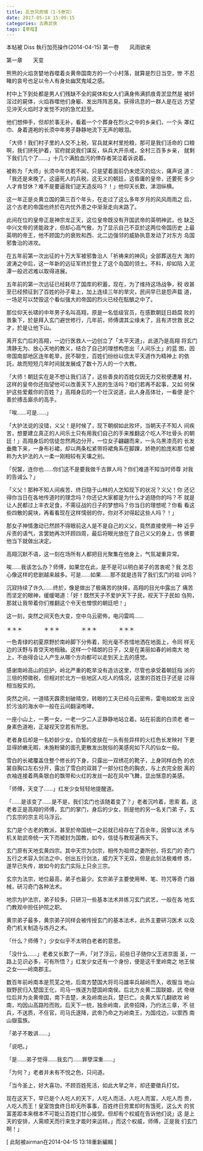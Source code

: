 ```yaml
---
title: 乱世风雨情（1-5卷完）
date: 2017-05-14 15:09:15
categories: 古典武俠
tags: [草榴]
---
```

本帖被 Diss 執行加亮操作(2014-04-15)
第一卷　　风雨欲来

第一章　　天变

熊熊的火焰贪婪地吞噬着炎黄帝国南方的一个小村落，就算是烈日当空，惨
不忍睹的哀号也足以令人有身处幽冥鬼域之感。

村中上下到处都是男人们残缺不全的屍体和女人们满身佈满抓痕青淤显然是
被奸淫过的屍体，火焰吞噬他们身躯、发出阵阵恶臭。获得讯息的一群人是在远
方望见沖天火焰时才发觉不对的急忙赶至。

他们想伸手，但却於事无补，看着一个个葬身在烈火之中的乡亲们，一个头
罩红巾、身着道袍的长须中年男子静静地流下无声的眼泪。

「大师！我们村子里的人交不上税，官兵就来村里抢粮，那可是我们活命的
口粮啊，我们拼死护着，官府就说我们谋反，纵兵大开杀戒，全村三百多乡亲，
就剩下我们几个了……」十几个满脸血污的倖存者哭泣着诉说着。

被称为「大师」长须中年仿若不闻，只是望着面前仍未熄灭的焰火，痛声说
道：「我还是来晚了。这逼死人的兵税，这无义的朝廷，这昏庸的皇帝，还要死
多少人才肯甘休？难不是要逼我们逆天造反吗？！」他仰天长歎，涕泪纵横。

这一年正是炎黄立国的第三百个年头，在走过了这么多年岁月的风风雨雨之
后，这个古老的帝国也终於在内忧外患之中渐渐走向末路了。

此间在位的皇帝正是神宗龙正天，这位皇帝既没有开国武帝的英明神武，也
缺乏中兴文帝的贤能政才，但却心高气傲，为了显示自己不亚於这两位帝国历史
上最英明的帝王，他不顾国力的衰败和西、北二边强邻的威胁执意发动了对东方
岛国邪鲁治的进攻。

在五年前第一次出征的十万大军被邪鲁治人「祈祷来的神风」全部葬送在大
海的波涛之中后，这一年新的远征军终於登上了这个岛国的领土。不料，却如陷
入泥潭一般迟迟难以取得进展。

五年前的第一次远征已经耗尽了国库的积蓄，现在，为了维持这场战争，税
收甚至已经预征到了百姓的孙子辈上，加上连续三年的旱灾，民间早已是怨声载
道，一场足可以焚毁这个看似强大的帝国的烈火已经在酝酿之中了。

那位仰天长啸的中年男子名叫高翔，原是一名低级官员，在感歎朝廷日趋腐
败的景象下，於是拜入玄门避世修行，几年前，师傅谓其尘缘未了，且有济世救
民之才，於是让他下山。

离开玄门后的高翔，一边行医救人一边创立了「太平天道」，此道乃是高翔
将玄门清静无为、放心天地的教义，结合了自己的理想构思出「人间乐土」的蓝
图，因帝国南部地区连年乾旱，民不聊生，百姓们纷纷以信太平天道作为精神上
的依託，故而短短几年时间就发展成了数十万人的一个大教。

「大师！朝廷实在是不想让我们活了，这些善良的百姓仅因无力交税便遭屠
村，这样的皇帝你还指望他可以改善天下人民的生活吗？咱们若再不起事，又如
何保护这些爱戴你的百姓？」高翔身后的一个壮汉说道，此人身高体壮，一看便
是个善於搏击廝杀的高手。

「唉……可是……」

「大护法说的没错，义父！是时候了，现下朝纲如此败坏，当朝天子不知人
间疾苦，想要建立真正的人间乐土只有用我们自己的手来推翻这个吃人不吐骨头
的朝廷！」高翔身后的信徒忽然两边分开，一位女子翩翩而来，一头乌黑漆亮的
长发垂撒下来，一身布衫裙，却以两条松紧带将裙角系在脚踝，娇艳的脸庞和那
位被称为大护法的人一柔一刚相较有天壤之别。

「倪裳，连你也……你们这不是要我做千古罪人吗？你们难道不知当时师尊
对我的告诫么？」

「义父！那种不知人间疾苦、终日隐于山林的人怎知现下的状况？义父！你
还记得你当日在各地传道时的理念吗？你还记大家都是为什么才追随你的吗？不
就是让人民都过上丰衣足食，不需征战的日子的梦想吗？你当日的理想呢？你看
看这些四散的屍块，再看看现在这样懦弱的你，你对不对得起这些人吗？！」

那女子神情激动已然顾不得眼前这人是不是自己的义父，竟然直接使用一种
近乎斥责的语气，言罢她再次环顾四周，最后将眼光放在了自己义父的身上，仿
佛要他当下就做出决定。

高翔沉默不语，这一刻在场所有人都把目光聚集在他身上，气氛凝重异常。

唉……我该怎么办？师傅，如果您在此，是不是可以明白弟子的苦衷呢？我
怎忍心像这样的悲剧越来越多。可是……如果……那不就是违背了我们玄门的祖
训吗？

沉寂持续了许久……终於，像是做出了极痛苦的抉择，高翔的目光中露出了
痛苦而坚定的眼神，缓缓喝道：「好！既然天子不爱护天下子民，视天下子民如
刍狗，那就让我带着你们推翻这个令天也憎恨的朝廷吧！」

这一刻，突然之间天色大变，空中乌云密佈，电闪雷鸣……

＊＊＊　　　　＊＊＊　　　　＊＊＊　　　　＊＊＊

一色青绿的初夏原野於南岭脚下分佈着，阳光毫不吝惜地洒在地面上，令同
样无边的沃野与青空天地相融。这样一个晴朗的日子，又是在美丽如春的岭南大
地上，不由得会让人产生从哪个方向都可以走到天上去的感觉。

感谢南岭高山的庇护，岭北严重的乾旱没有造访这里，尽管也承受着朝廷指
派的三倍的预徵税，但相对於北方一些地区人吃人的情况，这里的百姓日子还是
过得相当殷实的。

突然之间，一道晴天霹雳划破晴空，转眼的工夫已经乌云密佈，雷电如蛟龙
出没於污浊的海水中一般在云间翻滚咆哮。

一座小山上，一男一女，一老一少二人正静静地站立着。站在前面的白须老
者一身素色道袍，正凝视天空若有所思。

老者身后却是一名妙龄少女，白皙的皮肤在一头有些异样的火红色长发映衬
下更显得娇嫩无暇，未施粉黛的面孔更散发出脱俗的美感宛如下凡的仙女一般。

雪白的长裙覆盖住整个修长的下身，只露出一双绣花的靴子，上身同样白色
的衣裳自胸口左右分开，露出了雪白的双肩了一部分红色的胸衣，与上衣完全脱
离的衣袖连接着两条银白的飘带和火红的发丝一起在风中飞舞，显出惬意的美感。

「师傅，天变了……」红发少女轻轻地提醒道。

「……是该变了……是不是，我们玄门也该随着变了？」老者沉吟着，思索
着。这老者正是高翔的师傅，玄门的掌门，身后的少女，则是他的另一名关门弟
子，玄门玄宗的宗主司马浮云。

玄门是个古老的教派，甚至於帝国统一之前就已经存在了百余年，因曾以法
术与机关助武帝统一天下而被封为国教，如今，信徒与教观遍佈天下。

玄门原有天地玄黄四宗。其中天宗为剑宗，相传为祖师之妻所创，将玄门的
奇门五行之术容入剑法之中，创出五行剑法，威力天下无双，但是此剑法极难修
炼，遂早已失传，故如今的玄门实际上只余三宗。

玄宗为法宗，地位最高，弟子也最少。玄宗弟子主要使用琴、笔、符咒等奇
门器械，研习奇门各种法术。

地宗为护法宗，弟子较多，只研习一些基本法术并练习玄门武艺，一般在各
地玄门教观中担任护院之职。

黄宗弟子最多，黄宗弟子同样会被传授玄门的基本法术，此外主要研习医术
以及奇门机关制造与炼丹之术。

「什么？师傅？」少女似乎不太明白老者的意思。

「没什么……」老者又长歎了一声，「对了浮云，前些日子随你父王进京面
圣，一路上见识必多，可有所悟？」红发少女还有一个身份，便是这千里岭南之
地王侯之女——岭南郡主。

数百年前岭南本是荒芜之地，后南方楚国大将司马雄率兵越岭而入，收服当
地山嶽野民归入楚国王化，司马一族遂为楚国岭南侯。后北方炎黄二国联姻，武
帝继位后并为炎黄帝国，南下击楚，未及岭南出兵，楚已亡。炎黄大军几翻欲攻
岭南，均因山高路险而败。后天下一统，独余岭南，武帝招降，乃约法三章，不
驻兵，不送质，不任官，司马氏遂降，武帝乃命之为岭南王，为国戍边，以禦西
南山嶽蛮族。

「弟子不敢讲……」

「说吧。」

「是……弟子觉得……我玄门……罪孽深重……」

「为何？」老者并未有不悦之色，只问道。

「当今圣上，好大喜功，不顾百姓死活，如此大旱之年，却还要徵兵打仗。

现在这天下，早已是个人吃人的天下，人吃人而活，人吃人而富，人吃人而
贵，人吃人而王！皇室饱食终日却无所事事，百姓终日劳累却时有饿死，这么大
的贫富差距本来根本不可能让百姓们甘心接受。但却有个权威在告诉他们说」这
是上天的安排，人需顺天而行来生才能时来运转。」而这个权威，师傅，正是我
们玄门啊！」


[ 此貼被airman在2014-04-15 13:18重新編輯 ]
